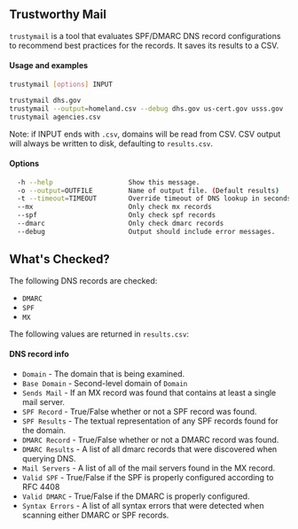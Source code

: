 ## Trustworthy Mail
`trustymail` is a tool that evaluates SPF/DMARC DNS record configurations to recommend best practices for the records. It saves its results to a CSV.

#### Usage and examples

```bash
trustymail [options] INPUT

trustymail dhs.gov
trustymail --output=homeland.csv --debug dhs.gov us-cert.gov usss.gov
trustymail agencies.csv
```
Note: if INPUT ends with `.csv`, domains will be read from CSV. CSV output will always be written to disk, defaulting to `results.csv`.

#### Options
```bash
  -h --help                   Show this message.
  -o --output=OUTFILE         Name of output file. (Default results)
  -t --timeout=TIMEOUT        Override timeout of DNS lookup in seconds. (Default 5)
  --mx                        Only check mx records
  --spf                       Only check spf records
  --dmarc                     Only check dmarc records
  --debug                     Output should include error messages.
```

## What's Checked?
The following DNS records are checked:
* `DMARC`
* `SPF`
* `MX`

The following values are returned in `results.csv`:
#### DNS record info
* `Domain` - The domain that is being examined.
* `Base Domain` - Second-level domain of `Domain`
* `Sends Mail` - If an MX record was found that contains at least a single mail server.
* `SPF Record` - True/False whether or not a SPF record was found.
* `SPF Results` -  The textual representation of any SPF records found for the domain.
* `DMARC Record` - True/False whether or not a DMARC record was found.
* `DMARC Results` - A list of all dmarc records that were discovered when querying DNS.
* `Mail Servers` - A list of all of the mail servers found in the MX record.
* `Valid SPF` - True/False if the SPF is properly configured according to RFC 4408
* `Valid DMARC` - True/False if the DMARC is properly configured.
* `Syntax Errors` - A list of all syntax errors that were detected when scanning either DMARC or SPF records.
